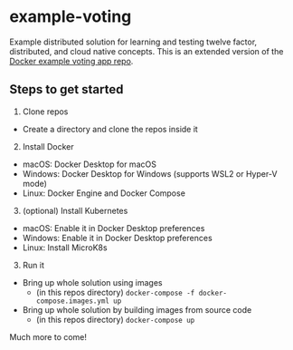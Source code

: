 # example-voting
Example distributed solution for learning and testing twelve factor, distributed, and cloud native concepts. This is an extended version of the [Docker example voting app repo](https://github.com/dockersamples/example-voting-app).

## Steps to get started

1. Clone repos
  - Create a directory and clone the repos inside it
2. Install Docker
  - macOS: Docker Desktop for macOS
  - Windows: Docker Desktop for Windows (supports WSL2 or Hyper-V mode)
  - Linux: Docker Engine and Docker Compose
3. (optional) Install Kubernetes
  - macOS: Enable it in Docker Desktop preferences
  - Windows: Enable it in Docker Desktop preferences
  - Linux: Install MicroK8s
3. Run it
  - Bring up whole solution using images
    - (in this repos directory) `docker-compose -f docker-compose.images.yml up`
  - Bring up whole solution by building images from source code
    - (in this repos directory) `docker-compose up`

Much more to come!
